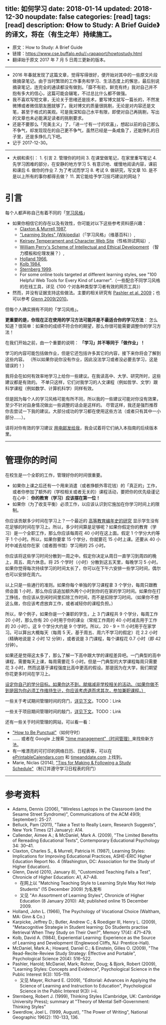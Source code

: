 title: 如何学习
date: 2018-01-14
updated: 2018-12-30
noupdate: false
categories: [read]
tags: [read]
description: 《How to Study&#58; A Brief Guide》的译文，将在（有生之年）持续施工。
---

- 原文：How to Study: A Brief Guide
- 链接：<https://www.cse.buffalo.edu//~rapaport/howtostudy.html>
- 翻译始于原文 2017 年 7 月 5 日周三更新的版本。

---

- 2016 年春就发现了这篇文章，觉得写得很好，便开始对其中的一些原文片段做摘录笔记。由于当时繁琐的工作事务和学习、生活态度上的懈怠，最后别说摘录笔记，连完全的通读都没有做到。「靡不有初，鲜克有终」我对自己并不抱有多大的信心，这篇可能会辍笔，不过总比什么都不做强。
- 我不喜欢写短文章，无论关于思绪还是技术，要写博文就写一篇长的，不然发微博或者微信朋友圈就够了。我对博文的质量很挑剔，无论是对内容还是文笔，甚至于格式的美观。可是我深知自己水平有限，即使对自己再挑剔，写出的文章也未必能满足读者的挑剔要求。
- 还是不要那么「完美主义」了，「进一寸有一寸的欢喜」，想起以前的自己那么不争气，却发现现在的自己更不争气，虽然已经是一条咸鱼了，还能挣扎的日子里，还是多挣扎几下吧。
- 记于 2017-12-30。

---

- 大纲和索引：
    1\. 引言
    2\. 管理你的时间
    3\. 在课堂做笔记，在家里重写笔记
    4\. 先学习困难的部分，在安静的地方学习
    5\. 有意识地、缓慢地阅读内容，课前和课后
    6\. 做你的作业
    7\. 为了考试而学习
    8\. 考试
    9\. 做研究，写文章
    10\. 是不是以上所有的事你都得去做？
    11\. 其它能给予学习技巧建议的网站？

# 引言

每个人都声称自己有着不同的「[学习风格](http://www.ldpride.net/learning-style-test.html)」

- 如果你相信它的存在以及有效性，你可能对以下这些参考资料感兴趣：
    - [Claxton & Murrell 1987](#参考资料),
    - ["Learning Styles" (Wikipedia)](https://en.wikipedia.org/wiki/Learning_styles)（「学习风格」（维基百科））,
    - [Keirsey Temperament and Character Web Site](http://keirsey.com/)（性格测试网站）,
    - [William Perry's Scheme of Intellectual and Ethical Development](https://www.cse.buffalo.edu//~rapaport/perry-positions.html) （智力模板和伦理发展？）,
    - [Holland 1966](#参考资料),
    - [Kolb 1984](#参考资料),
    - [Sternberg 1999](#参考资料).
    - For some online tools targeted at different learning styles, see "100 Helpful Web Tools for Every Kind of Learner".（一些配合不同学习风格的在线工具，详见《100 个对各种类型学习者有效的网页工具》）
- 然而，并没有证据支持这些做法。主要的相关研究有 [Pashler et al. 2009](#参考资料)；也可以参考 [Glenn 2009/2010](#参考资料)。

但每个人确实拥有不同的「学习风格」。

__更重要的是，你现在正在使用的学习方法可能并是不最适合你的学习方法__：
怎么知道？很简单：如果你的成绩不符合你的期望，那么你很可能需要调整你的学习方法！

在我们开始之前，由一个重要的说明：
__「学习」并不等同于「做作业」！__

学习的内容可能包括做作业，但是它还包括许多其它的内容，接下来你将会了解到这些内容。
（所以如果你说你没有作业，因此没法学习或者没必要去学习，这是错误的！）

我将会在如何有效率地学习上给你一些建议。在我读高中、大学、研究所时，这些建议都是有效的。
不单只这样，它们对我学习的人文课程（例如哲学、文学）跟科学课程（例如数学、计算机科学）同样有效。

但是因为每个人的学习风格可能有所不同，所以我的一些建议可能对你没有效果，至少不针对自身情况做出一些调整的话会是这样的。
尽管这样，我还是强烈推荐你去尝试一下我的建议。大部分成功的学习都在使用这些方法（或者只有其中一小部分……）。

请将对你有效的学习建议 [用电邮发给我](mailto:rapaport@buffalo.edu)，我会试着将它们纳入本指南的后续版本里。

---

# 管理你的时间

在校生是一个全职的工作，管理好你的时间很重要。

- 如果你上课之后还有一个用来消遣（或者挣额外零花钱）的「真正的」工作，或者你参加了额外的（学校相关或者无关的）课程活动，要把你的优先级谨记在心中：
    __你的教育（学习）应该摆在第一位！__
- 如果你（为了收支平衡）必须工作，以应该认识到它施加在你学习时间上的限制。

你应该贡献多少时间在学习上？一个最近的 [高等教育编年史的研究](https://www.cse.buffalo.edu//~rapaport/che.homework.html) 显示学生没有花足够的时间在学习上。所以，多少时间算是足够呢？如果你假定你的教育（学习）是一个全职工作，那么你应该每周花 40 小时在这上面。假定 1 个学分大约等于 1 个小时。所以，如果你要拿 15 个学分，你就要花 15 小时上课。还要从 40 小时中减去给你在家（或者图书馆）学习用的 25 小时。

你应该将这些学习时间分散到一周之中。假定你决定从周日一直学习到周四的晚上，周五、周六休息。将 25 个学时（小时）分散到这五天里，每晚学习 5 小时。如果你觉得每次持续学习的时间太长了，你可以在下午六安排一些学习时间，偶尔也可以安排在周六。

以上只是一些通行的准则。如果你每个单独的学习课程拿 3 个学分，每周只跟教师会面 1 小时，那么你应该追加额外两个小时到你的在家的学习时间。如果你在打工挣钱，你应该从空闲时间里扣除工作时间，而不是扣除学习时间。（如果你不想这么做，你应该考虑放弃工作，或者减轻你的课程负担。）

所以，举个例子，如果你是一个兼职的学生，上 3 门课程共 9 个学分，每周工作 20 小时，那么你有 20 小时用于你的课业（常规工作周的 40 小时减去用于工作的 20 小时）。这 9 个学分大约是 9 个学时。所以，20 - 9 = 11 小时用于在家学习。可以算出大概每天（每周 5 天，基于周五、周六不学习的假定）花 2.2 小时（精确地说是 2 小时 12 分钟），或者说是 3 门课程，每个课程花 0.7 小时（即 42 分钟）。

如果还是觉得这太多了，那么了解一下高中跟大学的课程差异吧。一门典型的高中课程，需要每天上课，每周需要花 5 小时。但是一门典型的大学课程每周只需要花 3 小时，然而这基于课程强度比高中更高的假设。那是因为在大学，我们期望你花更多时间在学习上。

[设定你自己的学分目标。如果你达不到，就缩减非学校相关的活动。（如果你做不到是因为你必须工作维持生计，你应该考虑退而求其次，参加兼职课程。）](http://www.fborfw.com/)

一些关于考试期间管理时间的窍门，[详见下文](#examtime)。TODO：Link

一些关于项目期间管理时间的敲门，[详见下文](#projectime)。TODO：Link

还有一些关于时间管理的网站，可以看一看：
- ["How to Be Punctual"](https://www.wikihow.com/Be-Punctual)（如何守时）
- …… 或者在 Google 上搜索 ["time management"（时间管理）](http://www.google.com/search?hl=en&q=time+management)来找些新方法。
- 有一堆漂亮的可打印的网络日历、日程表等，可以在 [ePrintableCalendars.com](http://www.eprintablecalendars.com/) 和 [timeanddate.com](https://www.timeanddate.com/) 上找到。
- Marie, Niclas (2014), ["Tips for Making & Following a Study Schedule"](https://www.timecenter.com/articles/tips-for-making-and-following-a-study-schedule/)（制订并遵守学习日程表的窍门）

---

# 参考资料

- Adams, Dennis (2006), "Wireless Laptops in the Classroom (and the Sesame Street Syndrome)", Communications of the ACM 49(9; September): 25-27.
- Belluck, Pam (2011), "Take a Test to Really Learn, Research Suggests", New York Times (21 January): A14.
- Callender, Aimee A.; & McDaniel, Mark A. (2009), "The Limited Benefits of Rereading Educational Texts", Contemporary Educational Psychology 34: 30–41.
- Claxton, Charles S., & Murrell, Patricia H. (1987), Learning Styles: Implications for Improving Educational Practices, ASHE-ERIC Higher Education Report No. 4 (Washington, DC: Association for the Study of Higher Education).
- Glenn, David (2010, January 8), "Customized Teaching Fails a Test", Chronicle of Higher Education: A1, A7–A8.
    - 在网上以 "Matching Teaching Style to Learning Style May Not Help Students" (15 December 2009) 为名发布
    - 又见 "An Assortment of Learning Styles", Chronicle of Higher Education (8 January 2010): A8; published online 15 December 2009.
- Holland, John L. (1966), The Psychology of Vocational Choice (Waltham, MA: Ginn & Co.)
- Karpicke, Jeffrey D.; Butler, Andrew C.; & Roediger III, Henry L. (2009), "Metacognitive Strategie in Student learning: Do Students practise Retrieval When They Study on Their Own?", Memory 17(4): 471–479.
- Kolb, David A. (1984), Experiential Learning: Experience as the Source of Learning and Development (Englewood Cliffs, NJ: Prentice-Hall).
- McDaniel, Mark A.; Howard, Daniel C.; & Einstein, Gilles O. (2009), "The Read-Recite-Review Study Strategy: Effective and Portable", Psychological Science 20(4): 516–522.
- Pashler, Harold; McDaniel, Mark; Rohrer, Doug; & Bjork, Robert (2009), "Learning Styles: Concepts and Evidence", Psychological Science in the Public Interest 9(3): 105–119.
    - 又见 Mayer, Richard E. (2009), "Editorial: Advances in Applying the Science of Learning and Instruction to Education", Psychological Science in the Public Interest 9(3): i–ii.
- Sternberg, Robert J. (1999), Thinking Styles (Cambridge, UK: Cambridge University Press); summary at "Theory of Mental Self-Government: Thinking Styles"
- Swerdlow, Joel L. (1999, August), "The Power of Writing", National Geographic 196(2): 110-133, 136.
